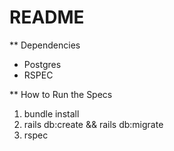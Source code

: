 # README


** Dependencies
 - Postgres
 - RSPEC

** How to Run the Specs
 1. bundle install
 2. rails db:create && rails db:migrate
 3. rspec
